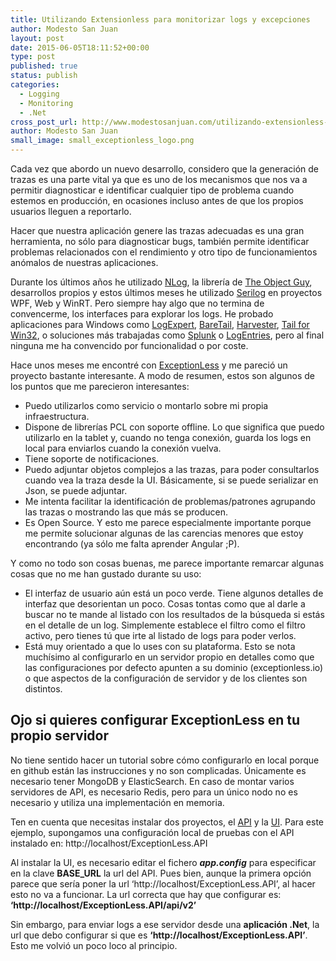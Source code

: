 ```yaml
---
title: Utilizando Extensionless para monitorizar logs y excepciones
author: Modesto San Juan
layout: post
date: 2015-06-05T18:11:52+00:00
type: post
published: true
status: publish
categories:
  - Logging
  - Monitoring
  - .Net
cross_post_url: http://www.modestosanjuan.com/utilizando-extensionless-para-monitorizar-logs-y-excepciones/
author: Modesto San Juan
small_image: small_exceptionless_logo.png
---
```

Cada vez que abordo un nuevo desarrollo, considero que la generación de trazas es una parte vital ya que es uno de los mecanismos que nos va a permitir diagnosticar e identificar cualquier tipo de problema cuando estemos en producción, en ocasiones incluso antes de que los propios usuarios lleguen a reportarlo.

Hacer que nuestra aplicación genere las trazas adecuadas es una gran herramienta, no sólo para diagnosticar bugs, también permite identificar problemas relacionados con el rendimiento y otro tipo de funcionamientos anómalos de nuestras aplicaciones.

Durante los últimos años he utilizado [NLog][1], la librería de [The Object Guy][2], desarrollos propios y estos últimos meses he utilizado [Serilog][3] en proyectos WPF, Web y WinRT. Pero siempre hay algo que no termina de convencerme, los interfaces para explorar los logs. He probado aplicaciones para Windows como [LogExpert][4], [BareTail][5], [Harvester][6], [Tail for Win32][7], o soluciones más trabajadas como [Splunk][8] o [LogEntries][9], pero al final ninguna me ha convencido por funcionalidad o por coste.

Hace unos meses me encontré con [ExceptionLess][10] y me pareció un proyecto bastante interesante. A modo de resumen, estos son algunos de los puntos que me parecieron interesantes:

  * Puedo utilizarlos como servicio o montarlo sobre mi propia infraestructura.
  * Dispone de librerías PCL con soporte offline. Lo que significa que puedo utilizarlo en la tablet y, cuando no tenga conexión, guarda los logs en local para enviarlos cuando la conexión vuelva.
  * Tiene soporte de notificaciones.
  * Puedo adjuntar objetos complejos a las trazas, para poder consultarlos cuando vea la traza desde la UI. Básicamente, si se puede serializar en Json, se puede adjuntar.
  * Me intenta facilitar la identificación de problemas/patrones agrupando las trazas o mostrando las que más se producen.
  * Es Open Source. Y esto me parece especialmente importante porque me permite solucionar algunas de las carencias menores que estoy encontrando (ya sólo me falta aprender Angular ;P).

Y como no todo son cosas buenas, me parece importante remarcar algunas cosas que no me han gustado durante su uso:

  * El interfaz de usuario aún está un poco verde. Tiene algunos detalles de interfaz que desorientan un poco. Cosas tontas como que al darle a buscar no te mande al listado con los resultados de la búsqueda si estás en el detalle de un log. Simplemente establece el filtro como el filtro activo, pero tienes tú que irte al listado de logs para poder verlos.
  * Está muy orientado a que lo uses con su plataforma. Esto se nota muchísimo al configurarlo en un servidor propio en detalles como que las configuraciones por defecto apunten a su dominio (exceptionless.io) o que aspectos de la configuración de servidor y de los clientes son distintos.

## Ojo si quieres configurar ExceptionLess en tu propio servidor

No tiene sentido hacer un tutorial sobre cómo configurarlo en local porque en github están las instrucciones y no son complicadas. Únicamente es necesario tener MongoDB y ElasticSearch. En caso de montar varios servidores de API, es necesario Redis, pero para un único nodo no es necesario y utiliza una implementación en memoria.

Ten en cuenta que necesitas instalar dos proyectos, el [API][11] y la [UI][12]. Para este ejemplo, supongamos una configuración local de pruebas con el API instalado en: http://localhost/ExceptionLess.API

Al instalar la UI, es necesario editar el fichero **_app.config_** para especificar en la clave **BASE_URL** la url del API. Pues bien, aunque la primera opción parece que sería poner la url &#8216;http://localhost/ExceptionLess.API&#8217;, al hacer esto no va a funcionar. La url correcta que hay que configurar es: **&#8216;http://localhost/ExceptionLess.API/api/v2&#8217;**

Sin embargo, para enviar logs a ese servidor desde una **aplicación .Net**, la url que debo configurar si que es **&#8216;http://localhost/ExceptionLess.API&#8217;**. Esto me volvió un poco loco al principio.

&nbsp;

&nbsp;

 [1]: http://nlog-project.org/
 [2]: http://www.theobjectguy.com/dotnetlog/
 [3]: http://serilog.net/
 [4]: http://www.log-expert.de/
 [5]: http://www.baremetalsoft.com/baretail/
 [6]: http://cbaxter.github.io/Harvester/
 [7]: http://tailforwin32.sourceforge.net/
 [8]: http://www.splunk.com/
 [9]: https://logentries.com/
 [10]: https://exceptionless.com/
 [11]: https://github.com/exceptionless/Exceptionless
 [12]: https://github.com/exceptionless/Exceptionless.UI